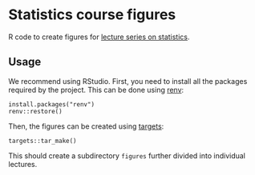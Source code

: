 # Statistics course figures

R code to create figures for [lecture series on statistics](https://dag.compbio.dundee.ac.uk/training_statistics_lectures.html).

## Usage

We recommend using RStudio. First, you need to install all the packages required by the project. This can be done using [renv](https://cran.r-project.org/web/packages/renv/index.html):

```
install.packages("renv")
renv::restore()
```

Then, the figures can be created using [targets](https://books.ropensci.org/targets/):

```
targets::tar_make()
```

This should create a subdirectory `figures` further divided into individual lectures.
